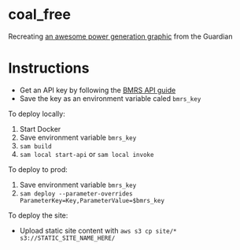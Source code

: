 # coal_free

Recreating [an awesome power generation graphic](https://www.theguardian.com/environment/ng-interactive/2019/may/25/the-power-switch-tracking-britains-record-coal-free-run) from the Guardian

# Instructions

- Get an API key by following the [BMRS API guide](https://www.elexon.co.uk/documents/training-guidance/bsc-guidance-notes/bmrs-api-and-data-push-user-guide-2/)
- Save the key as an environment variable caled `bmrs_key`

To deploy locally:

1. Start Docker
2. Save environment variable `bmrs_key`
3. `sam build`
4. `sam local start-api` or `sam local invoke`

To deploy to prod:

1. Save environment variable `bmrs_key`
2. `sam deploy --parameter-overrides ParameterKey=Key,ParameterValue=$bmrs_key`

To deploy the site:

- Upload static site content with `aws s3 cp site/* s3://STATIC_SITE_NAME_HERE/`
